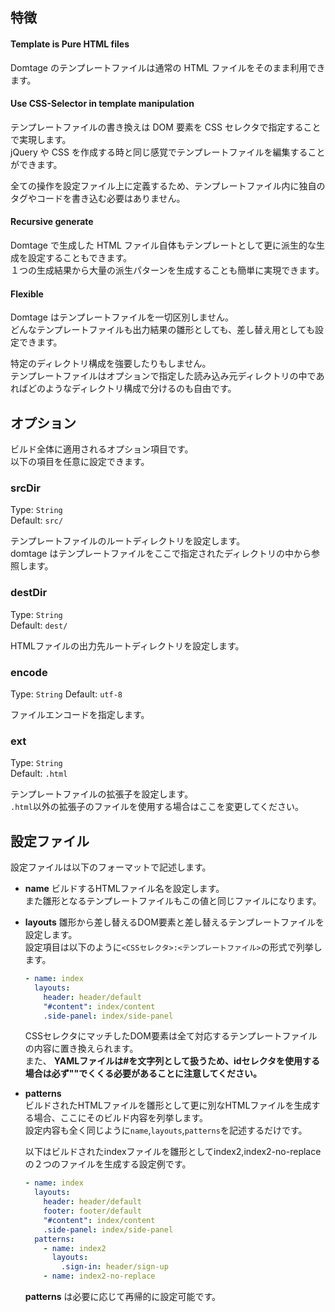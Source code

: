 ## 特徴

#### Template is Pure HTML files

Domtage のテンプレートファイルは通常の HTML ファイルをそのまま利用できます。  


#### Use CSS-Selector in template manipulation

テンプレートファイルの書き換えは DOM 要素を CSS セレクタで指定することで実現します。  
jQuery や CSS を作成する時と同じ感覚でテンプレートファイルを編集することができます。 

全ての操作を設定ファイル上に定義するため、テンプレートファイル内に独自のタグやコードを書き込む必要はありません。
 

#### Recursive generate

Domtage で生成した HTML ファイル自体もテンプレートとして更に派生的な生成を設定することもできます。  
１つの生成結果から大量の派生パターンを生成することも簡単に実現できます。  

#### Flexible  

Domtage はテンプレートファイルを一切区別しません。  
どんなテンプレートファイルも出力結果の雛形としても、差し替え用としても設定できます。  
  
特定のディレクトリ構成を強要したりもしません。  
テンプレートファイルはオプションで指定した読み込み元ディレクトリの中であればどのようなディレクトリ構成で分けるのも自由です。 
 
## オプション

ビルド全体に適用されるオプション項目です。  
以下の項目を任意に設定できます。  

### srcDir  

Type: `String`  
Default: `src/`

テンプレートファイルのルートディレクトリを設定します。  
domtage はテンプレートファイルをここで指定されたディレクトリの中から参照します。  

### destDir  

Type: `String`  
Default: `dest/`  

HTMLファイルの出力先ルートディレクトリを設定します。

### encode  

Type: `String`
Default: `utf-8`  

ファイルエンコードを指定します。  

### ext  

Type: `String`  
Default: `.html`  

テンプレートファイルの拡張子を設定します。  
`.html`以外の拡張子のファイルを使用する場合はここを変更してください。  

## 設定ファイル

設定ファイルは以下のフォーマットで記述します。

- **name**
  ビルドするHTMLファイル名を設定します。  
  また雛形となるテンプレートファイルもこの値と同じファイルになります。

- **layouts**
  雛形から差し替えるDOM要素と差し替えるテンプレートファイルを設定します。  
  設定項目は以下のように`<CSSセレクタ>:<テンプレートファイル>`の形式で列挙します。  
  
  ```yaml
  - name: index
    layouts:
      header: header/default
      "#content": index/content
      .side-panel: index/side-panel
  ```
  
  CSSセレクタにマッチしたDOM要素は全て対応するテンプレートファイルの内容に置き換えられます。  
  また、 **YAMLファイルは#を文字列として扱うため、idセレクタを使用する場合は必ず""でくくる必要があることに注意してください。**  
  
- **patterns**  
  ビルドされたHTMLファイルを雛形として更に別なHTMLファイルを生成する場合、ここにそのビルド内容を列挙します。  
  設定内容も全く同じように`name`,`layouts`,`patterns`を記述するだけです。  

  以下はビルドされたindexファイルを雛形としてindex2,index2-no-replaceの２つのファイルを生成する設定例です。  
  
  ```yaml
  - name: index
    layouts:
      header: header/default
      footer: footer/default
      "#content": index/content
      .side-panel: index/side-panel
    patterns:
      - name: index2
        layouts:
          .sign-in: header/sign-up
      - name: index2-no-replace  
  ```  
    
  **patterns** は必要に応じて再帰的に設定可能です。
